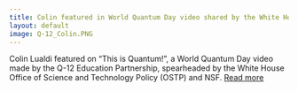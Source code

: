 ```yaml
---
title: Colin featured in World Quantum Day video shared by the White House
layout: default
image: Q-12_Colin.PNG
---
```


Colin Lualdi featured on “This is Quantum!”, a World Quantum Day video made by the Q-12 Education Partnership, spearheaded by the White House Office of Science and Technology Policy (OSTP) and NSF. [Read more](https://www.whitehouse.gov/ostp/news-updates/2022/04/14/white-house-office-of-science-and-technology-policy-ostp-marks-world-quantum-day/) 